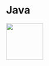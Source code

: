 # Java
<img src="https://cdn.jsdelivr.net/npm/programming-languages-logos/src/java/java.png" height="100">
